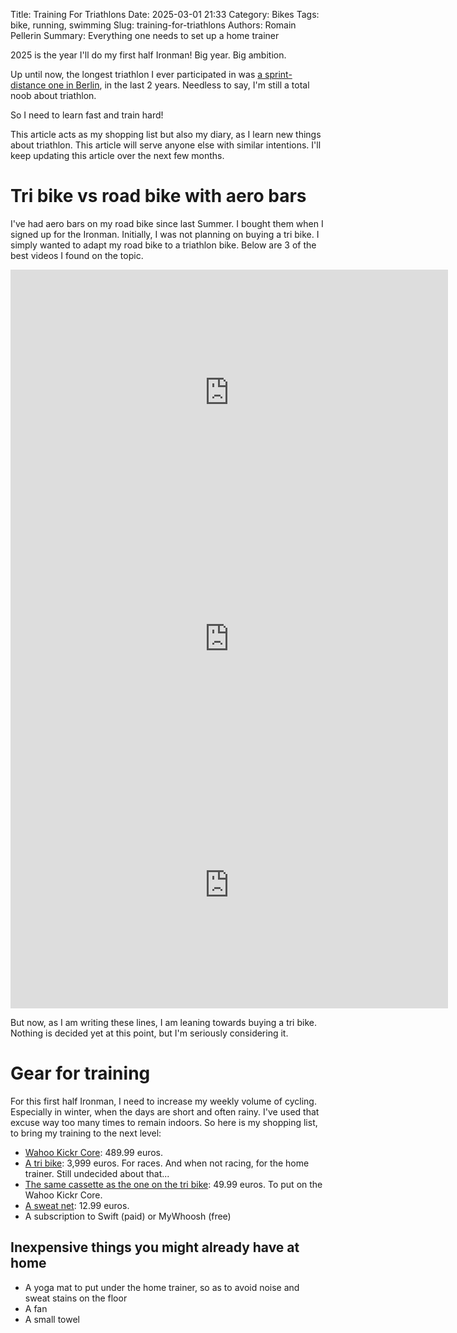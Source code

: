 Title: Training For Triathlons
Date: 2025-03-01 21:33
Category: Bikes
Tags: bike, running, swimming
Slug: training-for-triathlons
Authors: Romain Pellerin
Summary: Everything one needs to set up a home trainer

2025 is the year I'll do my first half Ironman! Big year. Big ambition.

Up until now, the longest triathlon I ever participated in was [a sprint-distance one in Berlin](https://www.berlin-triathlon.de/), in the last 2 years. Needless to say, I'm still a total noob about triathlon.

So I need to learn fast and train hard!

This article acts as my shopping list but also my diary, as I learn new things about triathlon. This article will serve anyone else with similar intentions. I'll keep updating this article over the next few months.

# Tri bike vs road bike with aero bars

I've had aero bars on my road bike since last Summer. I bought them when I signed up for the Ironman. Initially, I was not planning on buying a tri bike. I simply wanted to adapt my road bike to a triathlon bike. Below are 3 of the best videos I found on the topic.

<iframe width="700" height="394" src="https://www.youtube-nocookie.com/embed/vXtWrvSdvfc" title="YouTube video player" frameborder="0" allow="accelerometer; autoplay; clipboard-write; encrypted-media; gyroscope; picture-in-picture" allowfullscreen></iframe>

<iframe width="700" height="394" src="https://www.youtube-nocookie.com/embed/qSgK-5kC2KM" title="YouTube video player" frameborder="0" allow="accelerometer; autoplay; clipboard-write; encrypted-media; gyroscope; picture-in-picture" allowfullscreen></iframe>

<iframe width="700" height="394" src="https://www.youtube-nocookie.com/embed/-OjxK7dbT9I" title="YouTube video player" frameborder="0" allow="accelerometer; autoplay; clipboard-write; encrypted-media; gyroscope; picture-in-picture" allowfullscreen></iframe>

But now, as I am writing these lines, I am leaning towards buying a tri bike. Nothing is decided yet at this point, but I'm seriously considering it.

# Gear for training

For this first half Ironman, I need to increase my weekly volume of cycling. Especially in winter, when the days are short and often rainy. I've used that excuse way too many times to remain indoors. So here is my shopping list, to bring my training to the next level:

- [Wahoo Kickr Core](https://www.bike24.com/p2287842.html): 489.99 euros.
- [A tri bike](https://www.canyon.com/en-de/road-bikes/triathlon-bikes/speedmax/cf/speedmax-cf-7-di2-ar1600/4304.html?dwvar_4304_pv_rahmenfarbe=R073_P06): 3,999 euros. For races. And when not racing, for the home trainer. Still undecided about that...
- [The same cassette as the one on the tri bike](https://www.bike24.com/p2759128.html): 49.99 euros. To put on the Wahoo Kickr Core.
- [A sweat net](https://www.decathlon.de/p/fahrradschutz-rollentrainer/_/R-p-1022): 12.99 euros.
- A subscription to Swift (paid) or MyWhoosh (free)

## Inexpensive things you might already have at home

- A yoga mat to put under the home trainer, so as to avoid noise and sweat stains on the floor
- A fan
- A small towel
